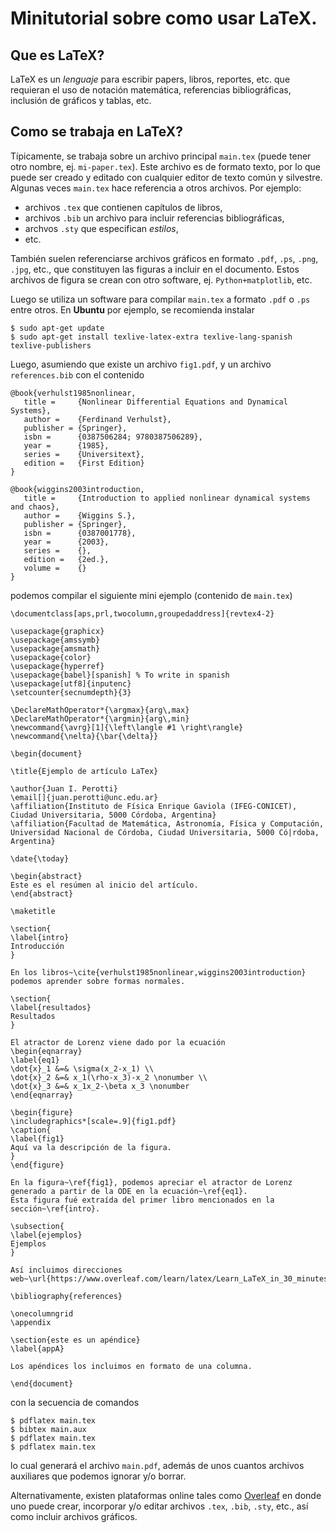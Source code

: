 # Minitutorial sobre como usar LaTeX.

## Que es LaTeX? ##

LaTeX es un *lenguaje* para escribir papers, libros, reportes, etc. que requieran el uso de notación matemática, referencias bibliográficas, inclusión de gráficos y tablas, etc.

## Como se trabaja en LaTeX? ##

Típicamente, se trabaja sobre un archivo principal `main.tex` (puede tener otro nombre, ej. `mi-paper.tex`).
Este archivo es de formato texto, por lo que puede ser creado y editado con  cualquier editor de texto común y silvestre. 
Algunas veces `main.tex` hace referencia a otros archivos. 
Por ejemplo:

* archivos `.tex` que contienen capítulos de libros,
* archivos `.bib` un archivo para incluir referencias bibliográficas,
* archvos `.sty` que especifican *estilos*,
* etc.

También suelen referenciarse archivos gráficos en formato `.pdf`, `.ps`, `.png`, `.jpg`, etc., que constituyen las figuras a incluir en el documento.
Estos archivos de figura se crean con otro software, ej. `Python+matplotlib`, etc.

Luego se utiliza un software para compilar `main.tex` a formato `.pdf` o `.ps` entre otros.
En **Ubuntu** por ejemplo, se recomienda instalar

    $ sudo apt-get update
    $ sudo apt-get install texlive-latex-extra texlive-lang-spanish texlive-publishers
    
Luego, asumiendo que existe un archivo `fig1.pdf`, y un archivo `references.bib` con el contenido

    @book{verhulst1985nonlinear,
       title =     {Nonlinear Differential Equations and Dynamical Systems},
       author =    {Ferdinand Verhulst},
       publisher = {Springer},
       isbn =      {0387506284; 9780387506289},
       year =      {1985},
       series =    {Universitext},
       edition =   {First Edition}
    }

    @book{wiggins2003introduction,
       title =     {Introduction to applied nonlinear dynamical systems and chaos},
       author =    {Wiggins S.},
       publisher = {Springer},
       isbn =      {0387001778},
       year =      {2003},
       series =    {},
       edition =   {2ed.},
       volume =    {}
    }

podemos compilar el siguiente mini ejemplo (contenido de `main.tex`)

    \documentclass[aps,prl,twocolumn,groupedaddress]{revtex4-2}

    \usepackage{graphicx}
    \usepackage{amssymb}
    \usepackage{amsmath}
    \usepackage{color}
    \usepackage{hyperref}
    \usepackage{babel}[spanish] % To write in spanish
    \usepackage[utf8]{inputenc}
    \setcounter{secnumdepth}{3}

    \DeclareMathOperator*{\argmax}{arg\,max}
    \DeclareMathOperator*{\argmin}{arg\,min}
    \newcommand{\avrg}[1]{\left\langle #1 \right\rangle}
    \newcommand{\nelta}{\bar{\delta}}

    \begin{document}

    \title{Ejemplo de artículo LaTex}

    \author{Juan I. Perotti}
    \email[]{juan.perotti@unc.edu.ar}
    \affiliation{Instituto de Física Enrique Gaviola (IFEG-CONICET), Ciudad Universitaria, 5000 Córdoba, Argentina}
    \affiliation{Facultad de Matemática, Astronomía, Física y Computación, Universidad Nacional de Córdoba, Ciudad Universitaria, 5000 Có|rdoba, Argentina}

    \date{\today}

    \begin{abstract}
    Este es el resúmen al inicio del artículo.
    \end{abstract}

    \maketitle

    \section{
    \label{intro}
    Introducción
    }

    En los libros~\cite{verhulst1985nonlinear,wiggins2003introduction} podemos aprender sobre formas normales.

    \section{
    \label{resultados}
    Resultados
    }

    El atractor de Lorenz viene dado por la ecuación
    \begin{eqnarray}
    \label{eq1}
    \dot{x}_1 &=& \sigma(x_2-x_1) \\
    \dot{x}_2 &=& x_1(\rho-x_3)-x_2 \nonumber \\
    \dot{x}_3 &=& x_1x_2-\beta x_3 \nonumber
    \end{eqnarray}

    \begin{figure}
    \includegraphics*[scale=.9]{fig1.pdf}
    \caption{
    \label{fig1}
    Aquí va la descripción de la figura.
    }
    \end{figure}

    En la figura~\ref{fig1}, podemos apreciar el atractor de Lorenz generado a partir de la ODE en la ecuación~\ref{eq1}.
    Esta figura fué extraída del primer libro mencionados en la sección~\ref{intro}.

    \subsection{
    \label{ejemplos}
    Ejemplos
    }

    Así incluimos direcciones web~\url{https://www.overleaf.com/learn/latex/Learn_LaTeX_in_30_minutes}.

    \bibliography{references}

    \onecolumngrid
    \appendix

    \section{este es un apéndice}
    \label{appA}

    Los apéndices los incluimos en formato de una columna.

    \end{document}
    
con la secuencia de comandos

    $ pdflatex main.tex
    $ bibtex main.aux
    $ pdflatex main.tex
    $ pdflatex main.tex
    
lo cual generará el archivo `main.pdf`, además de unos cuantos archivos auxiliares que podemos ignorar y/o borrar.

Alternativamente, existen plataformas online tales como [Overleaf](https://www.overleaf.com/learn/latex/Learn_LaTeX_in_30_minutes) en donde uno puede crear, incorporar y/o editar archivos `.tex`, `.bib`, `.sty`, etc., así como incluir archivos gráficos.
